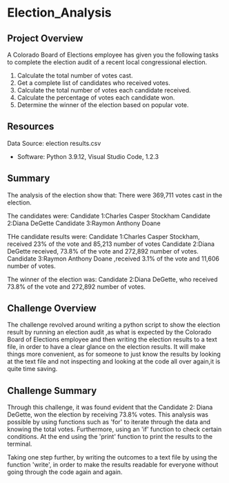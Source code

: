 # Election_Analysis

## Project Overview
A Colorado Board of Elections employee has given you the following tasks to complete the election audit of a recent local congressional election.

1. Calculate the total number of votes cast.
2. Get a complete list of candidates who received votes.
3. Calculate the total number of votes each candidate received.
4. Calculate the percentage of votes each candidate won.
5. Determine the winner of the election based on popular vote.

## Resources
Data Source: election results.csv
- Software: Python 3.9.12, Visual Studio Code, 1.2.3

## Summary
The analysis of the election show that:
There were 369,711 votes cast in the election.

The candidates were:
Candidate 1:Charles Casper Stockham
Candidate 2:Diana DeGette
Candidate 3:Raymon Anthony Doane

THe candidate results were:
Candidate 1:Charles Casper Stockham, received 23% of the vote and 85,213 number of votes
Candidate 2:Diana DeGette received, 73.8% of the vote and 272,892 number of votes.
Candidate 3:Raymon Anthony Doane ,received 3.1% of the vote and 11,606 number of votes.

The winner of the election was:
Candidate 2:Diana DeGette, who received 73.8% of the vote and 272,892 number of votes.

## Challenge Overview
The challenge revolved around writing a python script to show the election result by running an election audit ,as what is expected by the Colorado Board of Elections employee and then writing the election results to a text file, in order to have a clear glance on the election results. It will make things more convenient, as for someone to just know the results by looking at the text file and not inspecting and looking at the code all over again,it is quite time saving. 

## Challenge Summary
Through this challenge, it was found evident that the Candidate 2: Diana DeGette, won the election by receiving 73.8% votes. This analysis was possible by using functions such as 'for' to iterate through the data and knowing the total votes. Furthermore, using an 'if' function to check certain conditions. At the end using the 'print' function to print the results to the terminal. 

Taking one step further, by writing the outcomes to a text file by using the function 'write', in order to make the results readable for everyone without going through the code again and again.
